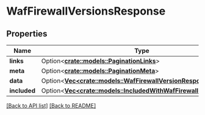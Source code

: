 # WafFirewallVersionsResponse

## Properties

Name | Type | Description | Notes
------------ | ------------- | ------------- | -------------
**links** | Option<[**crate::models::PaginationLinks**](PaginationLinks.md)> |  | 
**meta** | Option<[**crate::models::PaginationMeta**](PaginationMeta.md)> |  | 
**data** | Option<[**Vec&lt;crate::models::WafFirewallVersionResponseData&gt;**](WafFirewallVersionResponseData.md)> |  | 
**included** | Option<[**Vec&lt;crate::models::IncludedWithWafFirewallVersionItem&gt;**](IncludedWithWafFirewallVersionItem.md)> |  | 

[[Back to API list]](../README.md#documentation-for-api-endpoints) [[Back to README]](../README.md)


